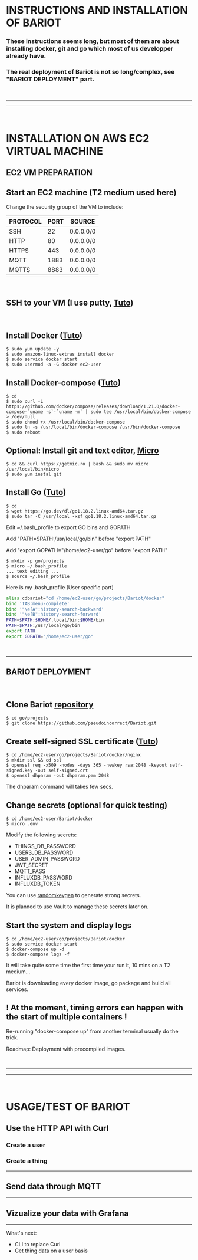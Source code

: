 # INSTRUCTIONS AND INSTALLATION OF BARIOT

### These instructions seems long, but most of them are about installing docker, git and go which most of us developper already have.
### The real deployment of Bariot is not so long/complex, see "BARIOT DEPLOYMENT" part.

<br/>

---
---

<br/>

# INSTALLATION ON AWS EC2 VIRTUAL MACHINE

## **EC2 VM PREPARATION**

## Start an EC2 machine (T2 medium used here)

Change the security group of the VM to include:

| PROTOCOL | PORT | SOURCE |
| --- | --- | --- |
| SSH | 22 | 0.0.0.0/0 |
| HTTP | 80 | 0.0.0.0/0 |
| HTTPS | 443 | 0.0.0.0/0 |
| MQTT | 1883 | 0.0.0.0/0 |
| MQTTS | 8883 | 0.0.0.0/0 |

<br/>

## SSH to your VM (I use putty, [Tuto][PuttyEC2])

<br/>

## Install Docker ([Tuto][Docker])

``` console
$ sudo yum update -y
$ sudo amazon-linux-extras install docker
$ sudo service docker start
$ sudo usermod -a -G docker ec2-user
```

## Install Docker-compose ([Tuto][Docker-compose])

``` console
$ cd
$ sudo curl -L https://github.com/docker/compose/releases/download/1.21.0/docker-compose-`uname -s`-`uname -m` | sudo tee /usr/local/bin/docker-compose > /dev/null
$ sudo chmod +x /usr/local/bin/docker-compose
$ sudo ln -s /usr/local/bin/docker-compose /usr/bin/docker-compose
$ sudo reboot
```

## Optional: Install git and text editor, [Micro][Micro]

``` console
$ cd && curl https://getmic.ro | bash && sudo mv micro /usr/local/bin/micro
$ sudo yum instal git
```

## Install Go ([Tuto][InstallGo])

``` console
$ cd
$ wget https://go.dev/dl/go1.18.2.linux-amd64.tar.gz
$ sudo tar -C /usr/local -xzf go1.18.2.linux-amd64.tar.gz
```

Edit ~/.bash_profile to export GO bins and GOPATH

Add "PATH=$PATH:/usr/local/go/bin" before "export PATH"

Add "export GOPATH="/home/ec2-user/go" before  "export PATH"

``` console
$ mkdir -p go/projects
$ micro ~/.bash_profile
... text editing ...
$ source ~/.bash_profile
```

Here is my .bash_profile (User specific part)

``` sh
alias cdbariot="cd /home/ec2-user/go/projects/Bariot/docker"
bind 'TAB:menu-complete'
bind '"\e[A":history-search-backward'
bind '"\e[B":history-search-forward'
PATH=$PATH:$HOME/.local/bin:$HOME/bin
PATH=$PATH:/usr/local/go/bin
export PATH
export GOPATH="/home/ec2-user/go"
``` 

<br/> 

---

## **BARIOT DEPLOYMENT**

<br/>

## Clone Bariot [repository][Bariot]

``` console
$ cd go/projects
$ git clone https://github.com/pseudoincorrect/Bariot.git
```

## Create self-signed SSL certificate ([Tuto][OpenSSL])

``` console
$ cd /home/ec2-user/go/projects/Bariot/docker/nginx
$ mkdir ssl && cd ssl
$ openssl req -x509 -nodes -days 365 -newkey rsa:2048 -keyout self-signed.key -out self-signed.crt
$ openssl dhparam -out dhparam.pem 2048
```

The dhparam command will takes few secs.

## Change secrets (optional for quick testing)

``` console
$ cd /home/ec2-user/Bariot/docker
$ micro .env
```

Modify the following secrets:
- THINGS_DB_PASSWORD
- USERS_DB_PASSWORD
- USER_ADMIN_PASSWORD
- JWT_SECRET
- MQTT_PASS
- INFLUXDB_PASSWORD
- INFLUXDB_TOKEN

You can use [randomkeygen](https://randomkeygen.com) to generate strong secrets.

It is planned to use Vault to manage these secrets later on.


## Start the system and display logs

``` console
$ cd /home/ec2-user/go/projects/Bariot/docker
$ sudo service docker start
$ docker-compose up -d
$ docker-compose logs -f
```

It will take quite some time the first time your run it, 10 mins on a T2 medium...

Bariot is downloading every docker image, go package and build all services.

## ! At the moment, timing errors can happen with the start of multiple containers !

Re-running "docker-compose up" from another terminal usually do the trick.

Roadmap: Deployment with precompiled images.


<br/>

---
---

<br/>

# USAGE/TEST OF BARIOT

## Use the HTTP API with Curl



### Create a user

### Create a thing

---

## Send data through MQTT

---

## Vizualize your data with Grafana

--- 

What's next:
- CLI to replace Curl
- Get thing data on a user basis

[PuttyEC2]: https://docs.aws.amazon.com/AWSEC2/latest/UserGuide/putty.html
[Docker]: https://medium.com/appgambit/part-1-running-docker-on-aws-ec2-cbcf0ec7c3f8
[Docker-compose]: https://acloudxpert.com/how-to-install-docker-compose-on-amazon-linux-ami
[Micro]: https://micro-editor.github.io
[Bariot]: https://github.com/pseudoincorrect/Bariot
[OpenSSL]: https://www.howtogeek.com/devops/how-to-create-and-use-self-signed-ssl-on-nginx
[InstallGo]: https://linguinecode.com/post/install-golang-linux-terminal